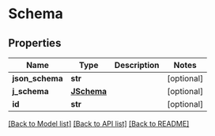 # Schema

## Properties
Name | Type | Description | Notes
------------ | ------------- | ------------- | -------------
**json_schema** | **str** |  | [optional] 
**j_schema** | [**JSchema**](JSchema.md) |  | [optional] 
**id** | **str** |  | [optional] 

[[Back to Model list]](../README.md#documentation-for-models) [[Back to API list]](../README.md#documentation-for-api-endpoints) [[Back to README]](../README.md)


